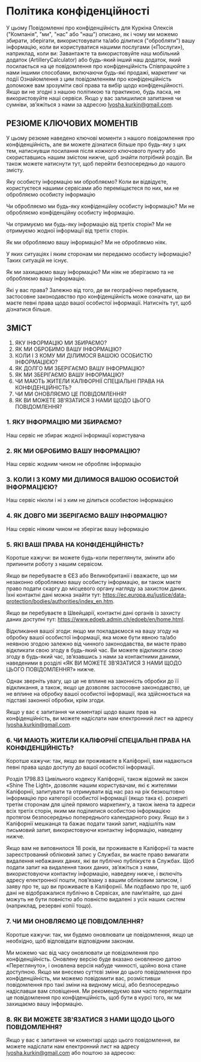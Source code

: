 # Політика конфіденційності

У цьому Повідомленні про конфіденційність для Куркіна Олексія ("Компанія", "ми", "нас" або "наш") описано, як і чому ми можемо збирати, зберігати, використовувати та/або ділитися ("обробляти") вашу інформацію, коли ви користуватися нашими послугами («Послуги»), наприклад, коли ви:
Завантажте та використовуйте наш мобільний додаток (ArtilleryCalculator) або будь-який інший наш додаток, який посилається на це повідомлення про конфіденційність
Співпрацюйте з нами іншими способами, включаючи будь-які продажі, маркетинг чи події
Ознайомлення з цим повідомленням про конфіденційність допоможе вам зрозуміти свої права та вибір щодо конфіденційності. Якщо ви не згодні з нашою політикою та практикою, будь ласка, не використовуйте наші сервіси. Якщо у вас залишилися запитання чи сумніви, зв’яжіться з нами за адресою lyosha.kurkin@gmail.com.


## РЕЗЮМЕ КЛЮЧОВИХ МОМЕНТІВ

У цьому резюме наведено ключові моменти з нашого повідомлення про конфіденційність, але ви можете дізнатися більше про будь-яку з цих тем, натиснувши посилання після кожного ключового пункту або скориставшись нашим змістом нижче, щоб знайти потрібний розділ. Ви також можете натиснути тут, щоб перейти безпосередньо до нашого змісту.

Яку особисту інформацію ми обробляємо? Коли ви відвідуєте, користуєтеся нашими сервісами або переміщаєтеся по них, ми не обробляємо особисту інформацію

Чи обробляємо ми будь-яку конфіденційну особисту інформацію? Ми не обробляємо конфіденційну особисту інформацію.

Чи отримуємо ми будь-яку інформацію від третіх сторін? Ми не отримуємо жодної інформації від третіх сторін.

Як ми обробляємо вашу інформацію? Ми не обробляємо ніяк.

У яких ситуаціях і яким сторонам ми передаємо особисту інформацію? Таких ситуацій не існує.

Як ми захищаємо вашу інформацію? Ми ніяк не зберігаємо та не обробляємо вашу інформацію.

Які у вас права? Залежно від того, де ви географічно перебуваєте, застосовне законодавство про конфіденційність може означати, що ви маєте певні права щодо вашої особистої інформації. Натисніть тут, щоб дізнатися більше.

## ЗМІСТ

1. ЯКУ ІНФОРМАЦІЮ МИ ЗБИРАЄМО?
2. ЯК МИ ОБРОБИМО ВАШУ ІНФОРМАЦІЮ?
3. КОЛИ І З КОМУ МИ ДІЛИМОСЯ ВАШОЮ ОСОБИСТЮ ІНФОРМАЦІЄЮ?
4. ЯК ДОЛГО МИ ЗБЕРІГАЄМО ВАШУ ІНФОРМАЦІЮ?
5. ЯК МИ ЗБЕРІГАЄМО ВАШУ ІНФОРМАЦІЮ?
6. ЧИ МАЮТЬ ЖИТЕЛИ КАЛІФОРНІЇ СПЕЦІАЛЬНІ ПРАВА НА КОНФІДЕНЦІЙНІСТЬ?
7. ЧИ МИ ОНОВЛЯЄМО ЦЕ ПОВІДОМЛЕННЯ?
8. ЯК ВИ МОЖЕТЕ ЗВ’ЯЗАТИСЯ З НАМИ ЩОДО ЦЬОГО ПОВІДОМЛЕННЯ?

### 1. ЯКУ ІНФОРМАЦІЮ МИ ЗБИРАЄМО?

Наш сервіс не збирає жодної інформації користувача

### 2. ЯК МИ ОБРОБИМО ВАШУ ІНФОРМАЦІЮ?

Наш сервіс жодним чином не обробляє інформацію

### 3. КОЛИ І З КОМУ МИ ДІЛИМОСЯ ВАШОЮ ОСОБИСТОЙ ІНФОРМАЦІЄЮ?

Наш сервіс ніколи і ні з ким не ділиться особистою інформацією

### 4. ЯК ДОВГО МИ ЗБЕРІГАЄМО ВАШУ ІНФОРМАЦІЮ?

Наш сервіс ніяким чином не зберігає вашу інформацію

### 5. ЯКІ ВАШІ ПРАВА НА КОНФІДЕНЦІЙНІСТЬ?

Коротше кажучи: ви можете будь-коли переглянути, змінити або припинити роботу з нашим сервісом.
 
Якщо ви перебуваєте в ЄЕЗ або Великобританії і вважаєте, що ми незаконно обробляємо вашу особисту інформацію, ви також маєте право подати скаргу до місцевого органу нагляду за захистом даних. Їхні контактні дані можна знайти тут: https://ec.europa.eu/justice/data-protection/bodies/authorities/index_en.htm.

Якщо ви перебуваєте в Швейцарії, контактні дані органів із захисту даних доступні тут: https://www.edoeb.admin.ch/edoeb/en/home.html.

Відкликання вашої згоди: якщо ми покладаємося на вашу згоду на обробку вашої особистої інформації, яка може бути явною та/або неявною згодою залежно від чинного законодавства, ви маєте право відкликати свою згоду в будь-який час. Ви можете відкликати свою згоду в будь-який час, зв’язавшись з нами за контактними даними, наведеними в розділі «ЯК ВИ МОЖЕТЕ ЗВ’ЯЗАТИСЯ З НАМИ ЩОДО ЦЬОГО ПОВІДОМЛЕННЯ?» нижче.

Однак зверніть увагу, що це не вплине на законність обробки до її відкликання, а також, якщо це дозволяє застосовне законодавство, це не вплине на обробку вашої особистої інформації, яка здійснюється на підставі законної обробки, крім згоди.

Якщо у вас є запитання чи коментарі щодо ваших прав на конфіденційність, ви можете надіслати нам електронний лист на адресу lyosha.kurkin@gmail.com.

### 6. ЧИ МАЮТЬ ЖИТЕЛИ КАЛІФОРНІЇ СПЕЦІАЛЬНІ ПРАВА НА КОНФІДЕНЦІЙНІСТЬ?

Коротше кажучи: так, якщо ви проживаєте в Каліфорнії, вам надаються певні права щодо доступу до вашої особистої інформації.

Розділ 1798.83 Цивільного кодексу Каліфорнії, також відомий як закон «Shine The Light», дозволяє нашим користувачам, які є жителями Каліфорнії, запитувати та отримувати від нас раз на рік безкоштовно інформацію про категорії особистої інформації (якщо така є). розкриті третім сторонам для цілей прямого маркетингу, а також імена та адреси всіх третіх сторін, яким ми поділилися особистою інформацією протягом безпосередньо попереднього календарного року. Якщо ви з Каліфорнії мешканця та бажає подати такий запит, надішліть нам письмовий запит, використовуючи контактну інформацію, наведену нижче.

Якщо вам не виповнилося 18 років, ви проживаєте в Каліфорнії та маєте зареєстрований обліковий запис у Службах, ви маєте право вимагати видалення небажаних даних, які ви публічно публікуєте в Службах. Щоб подати запит на видалення таких даних, зв’яжіться з нами, використовуючи контактну інформацію, наведену нижче, і включіть адресу електронної пошти, пов’язану з вашим обліковим записом, і заяву про те, що ви проживаєте в Каліфорнії. Ми подбаємо про те, щоб дані не відображалися публічно в Сервісах, але пам’ятайте, що дані можуть не бути повністю або повністю видалені з усіх наших систем (наприклад, резервні копії тощо).

### 7. ЧИ МИ ОНОВЛЯЄМО ЦЕ ПОВІДОМЛЕННЯ?

Коротше кажучи: так, ми будемо оновлювати це повідомлення, якщо це необхідно, щоб відповідати відповідним законам.

Ми можемо час від часу оновлювати це повідомлення про конфіденційність. Оновлену версію буде вказано оновленою датою «Переглянуто», і оновлена ​​версія набуде чинності, щойно вона стане доступною. Якщо ми внесемо суттєві зміни до цього повідомлення про конфіденційність, ми можемо повідомити вас, розмістивши повідомлення про такі зміни на видному місці, або безпосередньо надіславши вам сповіщення. Ми рекомендуємо вам часто переглядати це повідомлення про конфіденційність, щоб бути в курсі того, як ми захищаємо вашу інформацію.

### 8. ЯК ВИ МОЖЕТЕ ЗВ'ЯЗАТИСЯ З НАМИ ЩОДО ЦЬОГО ПОВІДОМЛЕННЯ?

Якщо у вас є запитання чи коментарі щодо цього повідомлення, ви можете надіслати нам електронний лист на адресу lyosha.kurkin@gmail.com або поштою за адресою:
